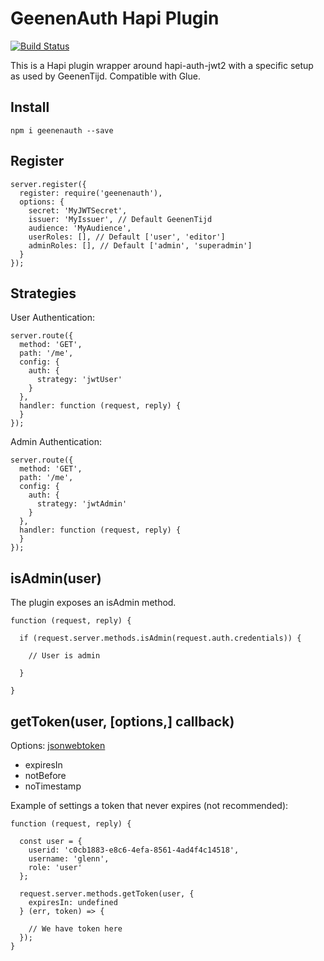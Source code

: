 # GeenenAuth Hapi Plugin

[![Build Status](https://travis-ci.org/GlennGeenen/geenenauth.svg?branch=master)](https://travis-ci.org/GlennGeenen/geenenauth)

This is a Hapi plugin wrapper around hapi-auth-jwt2 with a specific setup as used by GeenenTijd. Compatible with Glue.

## Install

```
npm i geenenauth --save
```

## Register

```
server.register({
  register: require('geenenauth'),
  options: {
    secret: 'MyJWTSecret',
    issuer: 'MyIssuer', // Default GeenenTijd
    audience: 'MyAudience',
    userRoles: [], // Default ['user', 'editor']
    adminRoles: [], // Default ['admin', 'superadmin']
  }
});
```
## Strategies

User Authentication:
```
server.route({
  method: 'GET',
  path: '/me',
  config: {
    auth: {
      strategy: 'jwtUser'
    }
  },
  handler: function (request, reply) {
  }
});
```
Admin Authentication:
```
server.route({
  method: 'GET',
  path: '/me',
  config: {
    auth: {
      strategy: 'jwtAdmin'
    }
  },
  handler: function (request, reply) {
  }
});
```

## isAdmin(user)

The plugin exposes an isAdmin method.

```
function (request, reply) {

  if (request.server.methods.isAdmin(request.auth.credentials)) {

    // User is admin

  }

}
```

## getToken(user, [options,] callback)

Options: [jsonwebtoken](https://github.com/auth0/node-jsonwebtoken)

- expiresIn
- notBefore
- noTimestamp

Example of settings a token that never expires (not recommended):

```
function (request, reply) {

  const user = {
    userid: 'c0cb1883-e8c6-4efa-8561-4ad4f4c14518',
    username: 'glenn',
    role: 'user'
  };

  request.server.methods.getToken(user, {
    expiresIn: undefined
  } (err, token) => {

    // We have token here
  });
}
```
